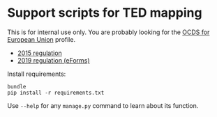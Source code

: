 # Support scripts for TED mapping

This is for internal use only. You are probably looking for the [OCDS for European Union](https://standard.open-contracting.org/profiles/eu/latest/en/) profile.

* [2015 regulation](2015_regulation.md)
* [2019 regulation (eForms)](2019_regulation.md)

Install requirements:

    bundle
    pip install -r requirements.txt

Use `--help` for any `manage.py` command to learn about its function.
